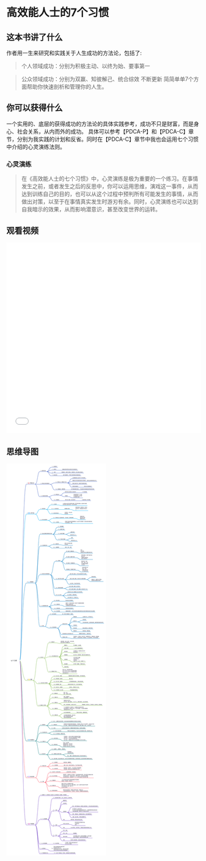 # 高效能人士的7个习惯
## 这本书讲了什么
作者用一生来研究和实践关于人生成功的方法论，包括了:
> 个人领域成功：分别为积极主动、以终为始、要事第一

> 公众领域成功：分别为双赢、知彼解己、统合综效
> 不断更新
简简单单7个方面帮助你快速剖析和管理你的人生。

## 你可以获得什么
一个实用的、底层的获得成功的方法论的具体实践参考，成功不只是财富，而是身心、社会关系，从内而外的成功。
具体可以参考【PDCA-P】和【PDCA-C】章节，分别为我实践的计划和反省。同时在【PDCA-C】章节中我也会运用七个习惯中介绍的心灵演练法则。
### 心灵演练
> 在《高效能人士的七个习惯》中，心灵演练是极为重要的一个练习。在事情发生之前，或者发生之后的反思中，你可以运用思维，演戏这一事件，从而达到训练自己的目的，也可以从这个过程中预判所有可能发生的事情，从而做出对策，以至于在事情真实发生时游刃有余。同时，心灵演练也可以达到自我暗示的效果，从而影响潜意识，甚至改变世界的运转。

## 观看视频
<iframe height=498 width=510 src="//player.bilibili.com/player.html?aid=948729195&bvid=BV1Qs4y1p7db&cid=988763395&page=1&autoplay=0" scrolling="no" border="0" frameborder="no" framespacing="0" allowfullscreen="true"> </iframe>

## 思维导图
![点击查看思维导图](asset/7habit.svg)